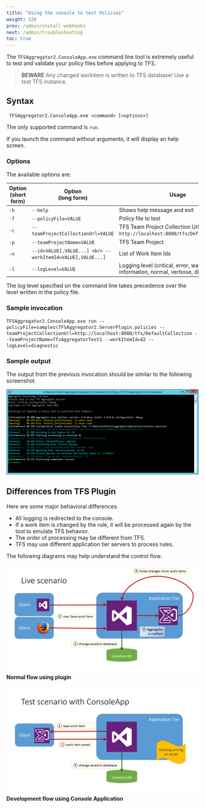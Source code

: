 ```yaml
---
title: "Using the console to test Policies"
weight: 320
prev: /admin/install-webhooks
next: /admin/troubleshooting
toc: true
---
```

The `TFSAggregator2.ConsoleApp.exe` command line tool is extremely useful to test and validate
your policy files before applying to TFS.

> **BEWARE** Any changed workitem is written to TFS database! Use a test TFS instance.


## Syntax

```
 TFSAggregator2.ConsoleApp.exe <command> [<options>]
```
The only supported command is `run`.

If you launch the command without arguments, it will display an help screen. 

### Options
The available options are:

| Option <br> (short form) | Option <br> (long form) | Usage                                                                      |
|------|------------------------------------|-------------------------------------------------------------------------------------|
| `-h` | `--help`                           | Shows help message and exit                                                         |
| `-f` | `--policyFile=VALUE`               | Policy file to test                                                                 |
| `-c` | `--teamProjectCollectionUrl=VALUE` | TFS Team Project Collection Url, e.g. `http://localhost:8080/tfs/DefaultCollection` |
| `-p` | `--teamProjectName=VALUE`          | TFS Team Project                                                                    |
| `-n` | `--id=VALUE[,VALUE...] <br> --workItemId=VALUE[,VALUE...]` | List of Work Item Ids                                       |
| `-l` | `--logLevel=VALUE`                 | Logging level (critical, error, warning, information, normal, verbose, diagnostic)  |

The log level specified on the command line takes precedence over the level written in the policy file. 


### Sample invocation

```
TFSAggregator2.ConsoleApp.exe run --policyFile=samples\TFSAggregator2.ServerPlugin.policies --teamProjectCollectionUrl=http://localhost:8080/tfs/DefaultCollection --teamProjectName=TfsAggregatorTest1 --workItemId=42 --logLevel=diagnostic
```

### Sample output

The output from the previous invocation should be similar to the following screenshot. 

![Console App screenshot](./console-app.png)



## Differences from TFS Plugin

Here are some major behavioral differences.

 * All logging is redirected to the console.
 * If a work item is changed by the rule, it will be processed again by the tool to emulate TFS behavior.
 * The order of processing may be different from TFS.
 * TFS may use different application tier servers to process rules.

The following diagrams may help understand the control flow.

![Plugin flow](./live-scenario.png)
**Normal flow using plugin**

![Console App flow](./test-scenario.png)
**Development flow using Console Application**